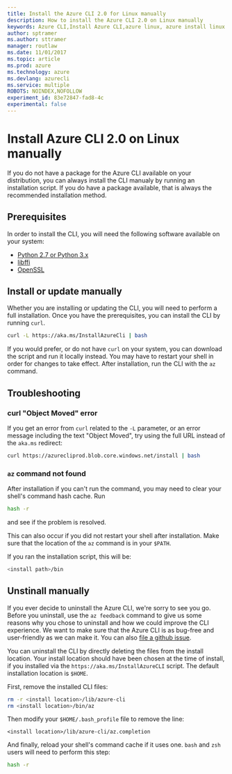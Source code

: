 ```yaml
---
title: Install the Azure CLI 2.0 for Linux manually
description: How to install the Azure CLI 2.0 on Linux manually
keywords: Azure CLI,Install Azure CLI,azure linux, azure install linux
author: sptramer
ms.author: sttramer
manager: routlaw
ms.date: 11/01/2017
ms.topic: article
ms.prod: azure
ms.technology: azure
ms.devlang: azurecli
ms.service: multiple
ROBOTS: NOINDEX,NOFOLLOW
experiment_id: 83e72847-fad8-4c
experimental: false
---
```


# Install Azure CLI 2.0 on Linux manually

If you do not have a package for the Azure CLI available on your distribution, you can always install the CLI manualy by
running an installation script. If you do have a package available, that is always the recommended installation method.

## Prerequisites

In order to install the CLI, you will need the following software available on your system:

* [Python 2.7 or Python 3.x](https://www.python.org/downloads/)
* [libffi](https://sourceware.org/libffi/)
* [OpenSSL](https://www.openssl.org/source/)

## Install or update manually

Whether you are installing or updating the CLI, you will need to perform a full installation. Once you have the prerequisites, you can
install the CLI by running `curl`.

```bash
curl -L https://aka.ms/InstallAzureCli | bash
```

If you would prefer, or do not have `curl` on your system, you can download the script and run it locally instead. You may have to restart
your shell in order for changes to take effect. After installation, run the CLI with the `az` command.

## Troubleshooting

### curl "Object Moved" error

If you get an error from `curl` related to the `-L` parameter, or an error message including the text "Object Moved", try using 
the full URL instead of the `aka.ms` redirect:

```bash
curl https://azurecliprod.blob.core.windows.net/install | bash
```

### `az` command not found

After installation if you can't run the command, you may need to clear your shell's command hash cache. Run

```bash
hash -r
```

and see if the problem is resolved. 

This can also occur if you did not restart your shell after installation. Make sure that the location of the `az` command is in your `$PATH`.

If you ran the installation script, this will be:

```bash
<install path>/bin
```

## Unstinall manually

If you ever decide to uninstall the Azure CLI, we're sorry to see you go. Before you uninstall, use the `az feedback` command to give us
some reasons why you chose to uninstall and how we could improve the CLI experience. We want to make sure that the Azure
CLI is as bug-free and user-friendly as we can make it. You can also [file a github issue](https://github.com/Azure/azure-cli/issues).

You can uninstall the CLI by directly deleting the files from the install location. Your install location should have been chosen at the 
time of install, if you installed via the `https://aka.ms/InstallAzureCLI` script. The default installation location is `$HOME`.

First, remove the installed CLI files:

```bash
rm -r <install location>/lib/azure-cli
rm <install location>/bin/az
```

Then modify your `$HOME/.bash_profile` file to remove the line:

```
<install location>/lib/azure-cli/az.completion
```

And finally, reload your shell's command cache if it uses one. `bash` and `zsh` users will need to perform this step:

```bash
hash -r
```
